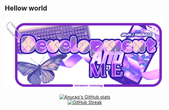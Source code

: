 ## Hellow world
<div align="center"> 
<img src="https://github.com/cocoaq/cocoaq/blob/main/%EC%9D%BC%EB%9F%AC%EC%8A%A4%ED%8A%B8141.png" alt="메인이미지">

[![Anurag's GitHub stats](https://github-readme-stats.vercel.app/api?username=cocoaq&show_icons=true&theme=tokyonight&rank_icon=github)](https://github.com/anuraghazra/github-readme-stats)
<br/>
[![GitHub Streak](https://streak-stats.demolab.com?user=cocoaq&theme=cobalt&hide_border=true&locale=ko&date_format=%5BY.%5Dn.j)](https://git.io/streak-stats)
</div>

<!--

![Anurag's GitHub stats](https://github-readme-stats.vercel.app/api?username=cocoaq&show_icons=true&theme=radical)

![Top Langs](https://github-readme-stats.vercel.app/api/top-langs/?username=cocoaqa&langs_count=8&layout=compact)

**cocoaq/cocoaq** is a ✨ _special_ ✨ repository because its `README.md` (this file) appears on your GitHub profile.
Here are some ideas to get you started:
- 🔭 I’m currently working on ...
- 🌱 I’m currently learning ...
- 👯 I’m looking to collaborate on ...
- 🤔 I’m looking for help with ...
- 💬 Ask me about ...
- 📫 How to reach me: ...
- 😄 Pronouns: ...
- ⚡ Fun fact: ...
-->
